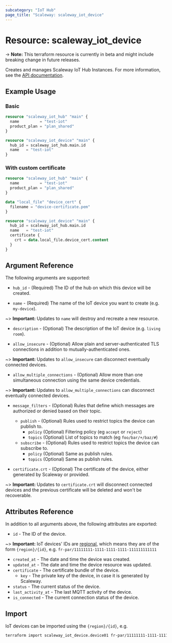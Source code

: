 ```yaml
---
subcategory: "IoT Hub"
page_title: "Scaleway: scaleway_iot_device"
---
```


# Resource: scaleway_iot_device

-> **Note:** This terraform resource is currently in beta and might include breaking change in future releases.

Creates and manages Scaleway IoT Hub Instances. For more information, see the [API documentation](https://www.scaleway.com/en/developers/api/iot/).

## Example Usage

### Basic

```terraform
resource "scaleway_iot_hub" "main" {
  name         = "test-iot"
  product_plan = "plan_shared"
}

resource "scaleway_iot_device" "main" {
  hub_id = scaleway_iot_hub.main.id
  name   = "test-iot"
}
```

### With custom certificate

```terraform
resource "scaleway_iot_hub" "main" {
  name         = "test-iot"
  product_plan = "plan_shared"
}

data "local_file" "device_cert" {
  filename = "device-certificate.pem"
}

resource "scaleway_iot_device" "main" {
  hub_id = scaleway_iot_hub.main.id
  name   = "test-iot"
  certificate {
    crt = data.local_file.device_cert.content
  }
}
```

## Argument Reference

The following arguments are supported:

- `hub_id` - (Required) The ID of the hub on which this device will be created.

- `name` - (Required) The name of the IoT device you want to create (e.g. `my-device`).

~> **Important:** Updates to `name` will destroy and recreate a new resource.

- `description` - (Optional) The description of the IoT device (e.g. `living room`).

- `allow_insecure` - (Optional) Allow plain and server-authenticated TLS connections in addition to mutually-authenticated ones.

~> **Important:** Updates to `allow_insecure` can disconnect eventually connected devices.

- `allow_multiple_connections` - (Optional) Allow more than one simultaneous connection using the same device credentials.

~> **Important:** Updates to `allow_multiple_connections` can disconnect eventually connected devices.

- `message_filters` - (Optional) Rules that define which messages are authorized or denied based on their topic.
    - `publish` - (Optional) Rules used to restrict topics the device can publish to.
        - `policy` (Optional) Filtering policy (eg `accept` or `reject`)
        - `topics` (Optional) List of topics to match (eg `foo/bar/+/baz/#`)
    - `subscribe` - (Optional) Rules used to restrict topics the device can subscribe to.
        - `policy` (Optional) Same as publish rules.
        - `topics` (Optional) Same as publish rules.

- `certificate.crt` - (Optional) The certificate of the device, either generated by Scaleway or provided.

~> **Important:** Updates to `certificate.crt` will disconnect connected devices and the previous certificate will be deleted and won't be recoverable.

## Attributes Reference

In addition to all arguments above, the following attributes are exported:

- `id` - The ID of the device.

~> **Important:** IoT devices' IDs are [regional](../guides/regions_and_zones.md#resource-ids), which means they are of the form `{region}/{id}`, e.g. `fr-par/11111111-1111-1111-1111-111111111111`

- `created_at` - The date and time the device was created.
- `updated_at` - The date and time the device resource was updated.
- `certificate` - The certificate bundle of the device.
    - `key` - The private key of the device, in case it is generated by Scaleway.
- `status` - The current status of the device.
- `last_activity_at` - The last MQTT activity of the device.
- `is_connected` - The current connection status of the device.


## Import

IoT devices can be imported using the `{region}/{id}`, e.g.

```bash
terraform import scaleway_iot_device.device01 fr-par/11111111-1111-1111-1111-111111111111
```
